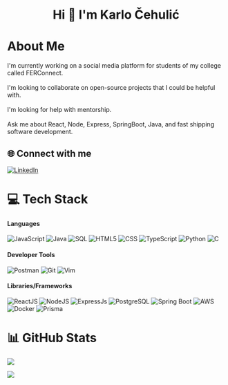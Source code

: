 <h1 align="center">Hi 👋 I'm Karlo Čehulić</h1>

# About Me
I'm currently working on a social media platform for students of my college called FERConnect.<br><br>I'm looking to collaborate on open-source projects that I could be helpful with.<br><br>I'm looking for help with mentorship.<br><br>Ask me about React, Node, Express, SpringBoot, Java, and fast shipping software development.<br>

## 🌐 Connect with me

[![LinkedIn](https://img.shields.io/badge/LinkedIn-%230077B5.svg?logo=linkedin&logoColor=white)](https://www.linkedin.com/in/karlo-%C4%8Dehuli%C4%87-65337820b/)

# 💻 Tech Stack

#### Languages

![JavaScript](https://img.shields.io/badge/javascript-%23323330.svg?style=for-the-badge&logo=javascript&logoColor=%23F7DF1E)
![Java](https://img.shields.io/badge/java-%23ED8B00.svg?style=for-the-badge&logo=java&logoColor=white)
![SQL](https://img.shields.io/badge/sql-%2307405e.svg?style=for-the-badge&logo=postgresql&logoColor=white)
![HTML5](https://img.shields.io/badge/html5-%23E34F26.svg?style=for-the-badge&logo=html5&logoColor=white)
![CSS](https://img.shields.io/badge/css-%231572B6.svg?style=for-the-badge&logo=css3&logoColor=white)
![TypeScript](https://img.shields.io/badge/typescript-%23007ACC.svg?style=for-the-badge&logo=typescript&logoColor=white)
![Python](https://img.shields.io/badge/python-%233776AB.svg?style=for-the-badge&logo=python&logoColor=white)
![C](https://img.shields.io/badge/C-00599C?style=for-the-badge&logo=c&logoColor=white)

#### Developer Tools

![Postman](https://img.shields.io/badge/Postman-FF6C37?style=for-the-badge&logo=postman&logoColor=white)
![Git](https://img.shields.io/badge/git-%23F05033.svg?style=for-the-badge&logo=git&logoColor=white)
![Vim](https://img.shields.io/badge/Vim-darkgreen?style=for-the-badge&logo=vim)

#### Libraries/Frameworks

![ReactJS](https://img.shields.io/badge/react-%2320232a.svg?style=for-the-badge&logo=react&logoColor=%2361DAFB)
![NodeJS](https://img.shields.io/badge/node.js-6DA55F?style=for-the-badge&logo=node.js&logoColor=white)
![ExpressJs](https://img.shields.io/badge/ExpressJS-grey?style=for-the-badge&logo=express)
![PostgreSQL](https://img.shields.io/badge/PostgreSQL-316192?style=for-the-badge&logo=postgresql&logoColor=white)
![Spring Boot](https://img.shields.io/badge/Spring_Boot-F2F4F9?style=for-the-badge&logo=spring-boot)
![AWS](https://img.shields.io/badge/AWS-%23232F3E.svg?style=for-the-badge&logo=amazon-aws&logoColor=white)
![Docker](https://img.shields.io/badge/docker-%230db7ed.svg?style=for-the-badge&logo=docker&logoColor=white)
![Prisma](https://img.shields.io/badge/Prisma-3982CE?style=for-the-badge&logo=Prisma&logoColor=white)

# 📊 GitHub Stats

![](https://nirzak-streak-stats.vercel.app/?user=karlocehulic19&theme=dark&hide_border=true)<br/>


[![](https://visitcount.itsvg.in/api?id=karlocehulic19&icon=0&color=0)](https://visitcount.itsvg.in)

<!-- Proudly created with GPRM ( https://gprm.itsvg.in ) -->
